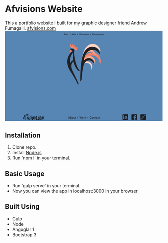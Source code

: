 # Afvisions Website
This a portfolio website I built for my graphic designer friend Andrew Fumagalli.
[afvisions.com](https://afvisions.com/)
![Alt Img](preview.png)

## Installation

1. Clone repo.
2. Install [Node.js](https://nodejs.org/en/download/)
3. Run 'npm i' in your terminal.


## Basic Usage

* Run 'gulp serve' in your terminal.
* Now you can view the app in localhost:3000 in your browser

## Built Using

* Gulp
* Node
* Anguglar 1
* Bootstrap 3
